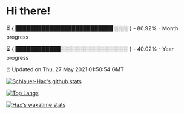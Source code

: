 # Hi there!

⏳ { ██████████████████████████░░░░ } - 86.92% - Month progress

⏳ { ████████████░░░░░░░░░░░░░░░░░░ } - 40.02% - Year progress

⏰ Updated on Thu, 27 May 2021 01:50:54 GMT


[![Schlauer-Hax's github stats](https://github-readme-stats.vercel.app/api?username=Schlauer-Hax&show_icons=true&theme=dark&count_private=true)](https://github.com/Schlauer-Hax)


[![Top Langs](https://github-readme-stats.vercel.app/api/top-langs/?username=Schlauer-Hax&layout=compact&theme=dark)](https://github.com/Schlauer-Hax?tab=repositories)


[![Hax's wakatime stats](https://github-readme-stats.vercel.app/api/wakatime?username=Hax&theme=dark)](https://wakatime.com/@Hax)

